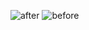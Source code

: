 ![after](https://github.com/danabadarneh/tasksgsg/assets/135717996/cbdbf4d2-15f3-4bbb-8d6a-5a60c0e288bb)
![before](https://github.com/danabadarneh/tasksgsg/assets/135717996/c08bac6d-6815-4207-b4ff-d5ebf9127eef)
